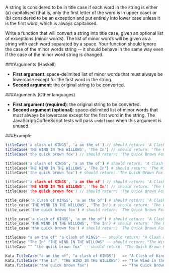 A string is considered to be in title case if each word in the string is either (a) capitalised (that is, only the first letter of the word is in upper case) or (b) considered to be an exception and put entirely into lower case unless it is the first word, which is always capitalised.

Write a function that will convert a string into title case, given an optional list of exceptions (minor words).  The list of minor words will be given as a string with each word separated by a space.  Your function should ignore the case of the minor words string -- it should behave in the same way even if the case of the minor word string is changed.

###Arguments (Haskell)

* **First argument**: space-delimited list of minor words that must always be lowercase except for the first word in the string.
* **Second argument**: the original string to be converted.

###Arguments (Other languages)

* **First argument (required)**: the original string to be converted.
* **Second argument (optional)**: space-delimited list of minor words that must always be lowercase except for the first word in the string. The JavaScript/CoffeeScript tests will pass `undefined` when this argument is unused.

###Example

```javascript
titleCase('a clash of KINGS', 'a an the of') // should return: 'A Clash of Kings'
titleCase('THE WIND IN THE WILLOWS', 'The In') // should return: 'The Wind in the Willows'
titleCase('the quick brown fox') // should return: 'The Quick Brown Fox'
```
```coffeescript
titleCase('a clash of KINGS', 'a an the of') # should return: 'A Clash of Kings'
titleCase('THE WIND IN THE WILLOWS', 'The In') # should return: 'The Wind in the Willows'
titleCase('the quick brown fox') # should return: 'The Quick Brown Fox'
```
```c
titleCase('a clash of KINGS', 'a an the of') // should return: 'A Clash of Kings'
titleCase('THE WIND IN THE WILLOWS', 'The In') // should return: 'The Wind in the Willows'
titleCase('the quick brown fox') // should return: 'The Quick Brown Fox'
```
```ruby
title_case('a clash of KINGS', 'a an the of') # should return: 'A Clash of Kings'
title_case('THE WIND IN THE WILLOWS', 'The In') # should return: 'The Wind in the Willows'
title_case('the quick brown fox') # should return: 'The Quick Brown Fox'
```
```python
title_case('a clash of KINGS', 'a an the of') # should return: 'A Clash of Kings'
title_case('THE WIND IN THE WILLOWS', 'The In') # should return: 'The Wind in the Willows'
title_case('the quick brown fox') # should return: 'The Quick Brown Fox'
```
```haskell
titleCase "a an the of" "a clash of KINGS" -- should return: "A Clash of Kings"
titleCase "The In" "THE WIND IN THE WILLOWS" -- should return: "The Wind in the Willows"
titleCase "" "the quick brown fox" -- should return: "The Quick Brown Fox"
```
```csharp
Kata.TitleCase("a an the of", "a clash of KINGS")   => "A Clash of Kings"
Kata.TitleCase("The In", "THE WIND IN THE WILLOWS") => "The Wind in the Willows"
Kata.TitleCase("the quick brown fox")               => "The Quick Brown Fox"
```